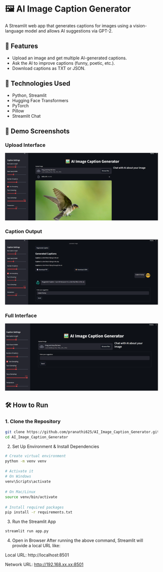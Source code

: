 # 🖼️ AI Image Caption Generator

A Streamlit web app that generates captions for images using a vision-language model and allows AI suggestions via GPT-2.

## 🚀 Features
- Upload an image and get multiple AI-generated captions.
- Ask the AI to improve captions (funny, poetic, etc.).
- Download captions as TXT or JSON.

## 🧰 Technologies Used
- Python, Streamlit
- Hugging Face Transformers
- PyTorch
- Pillow
- Streamlit Chat

## 📸 Demo Screenshots

### Upload Interface
![Upload Screenshot](https://github.com/pranathi625/AI_Image_Caption_Generator/blob/main/assets/Screenshot%202025-09-30%20190725.png?raw=true)

### Caption Output
![Caption Output](https://github.com/pranathi625/AI_Image_Caption_Generator/blob/main/assets/Screenshot%202025-09-30%20190655.png?raw=true)

### Full Interface
![Full Interface](https://github.com/pranathi625/AI_Image_Caption_Generator/blob/main/assets/Screenshot%202025-09-30%20190314.png?raw=true)

## 🛠️ How to Run

### 1. Clone the Repository
```bash
git clone https://github.com/pranathi625/AI_Image_Caption_Generator.git
cd AI_Image_Caption_Generator
```
2. Set Up Environment & Install Dependencies
```bash
# Create virtual environment
python -m venv venv

# Activate it
# On Windows
venv\Scripts\activate

# On Mac/Linux
source venv/bin/activate

# Install required packages
pip install -r requirements.txt
```
3. Run the Streamlit App
```bash
streamlit run app.py
```

4. Open in Browser
After running the above command, Streamlit will provide a local URL like:

Local URL: http://localhost:8501

Network URL: http://192.168.xx.xx:8501
